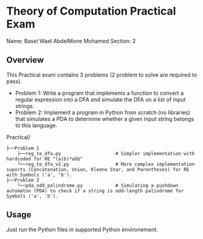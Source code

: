 # Theory of Computation Practical Exam

Name: Basel Wael AbdelMone Mohamed
Section: 2

## Overview
This Practical exam contains 3 problems (2 problem to solve are required to pass).
- Problem 1: Write a program that implements a function to convert a regular expression into a DFA and simulate the DFA on a list of input strings.
- Problem 2: Implement a program in Python from scratch (no libraries) that simulates a PDA to determine whether a given input string belongs to this language.


Practical/
```
├──Problem 1
    ├──reg_to_dfa.py                    # Simpler implementation with hardcoded for RE "(a|b)*abb" 
    └──reg_to_dfa_v2.py                 # More complex implementation suports (Concatenation, Union, Kleene Star, and Parentheses) for RE with Symbols ('a', 'b').
├──Problem 2
    └──pda_odd_palindrome.py            # Simulating a pushdown automaton (PDA) to check if a string is odd-length palindrome for Symbols ('a', 'b').
```


## Usage
Just run the Python files in supported Python environement.